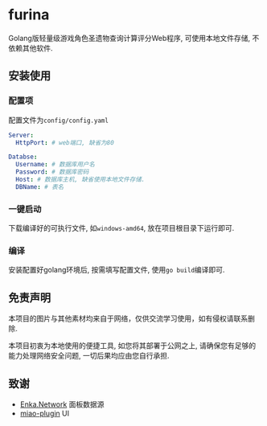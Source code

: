 # furina

Golang版轻量级游戏角色圣遗物查询计算评分Web程序, 可使用本地文件存储, 不依赖其他软件.

## 安装使用

### 配置项

配置文件为`config/config.yaml`

```yaml
Server:
  HttpPort: # web端口, 缺省为80

Databse:
  Username: # 数据库用户名
  Password: # 数据库密码
  Host: # 数据库主机, 缺省使用本地文件存储.
  DBName: # 表名
```

### 一键启动

下载编译好的可执行文件, 如`windows-amd64`, 放在项目根目录下运行即可.

### 编译

安装配置好golang环境后, 按需填写配置文件, 使用`go build`编译即可.

## 免责声明

本项目的图片与其他素材均来自于网络，仅供交流学习使用，如有侵权请联系删除.

本项目初衷为本地使用的便捷工具, 如您将其部署于公网之上, 请确保您有足够的能力处理网络安全问题, 一切后果均应由您自行承担.

## 致谢

* [Enka.Network](https://enka.network/) 面板数据源
* [miao-plugin](https://github.com/yoimiya-kokomi/miao-plugin) UI